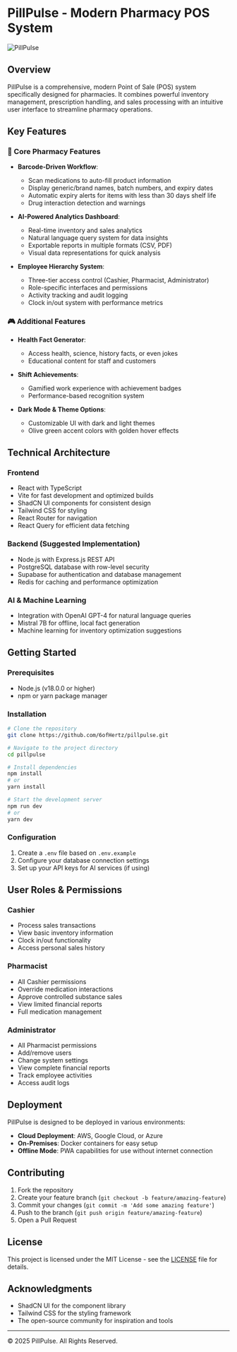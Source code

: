 
# PillPulse - Modern Pharmacy POS System

![PillPulse](https://github.com/yourgithub/pillpulse/assets/preview.png)

## Overview

PillPulse is a comprehensive, modern Point of Sale (POS) system specifically designed for pharmacies. It combines powerful inventory management, prescription handling, and sales processing with an intuitive user interface to streamline pharmacy operations.

## Key Features

### 🏥 Core Pharmacy Features

- **Barcode-Driven Workflow**:
  - Scan medications to auto-fill product information
  - Display generic/brand names, batch numbers, and expiry dates
  - Automatic expiry alerts for items with less than 30 days shelf life
  - Drug interaction detection and warnings

- **AI-Powered Analytics Dashboard**:
  - Real-time inventory and sales analytics
  - Natural language query system for data insights
  - Exportable reports in multiple formats (CSV, PDF)
  - Visual data representations for quick analysis

- **Employee Hierarchy System**:
  - Three-tier access control (Cashier, Pharmacist, Administrator)
  - Role-specific interfaces and permissions
  - Activity tracking and audit logging
  - Clock in/out system with performance metrics

### 🎮 Additional Features

- **Health Fact Generator**:
  - Access health, science, history facts, or even jokes
  - Educational content for staff and customers

- **Shift Achievements**:
  - Gamified work experience with achievement badges
  - Performance-based recognition system

- **Dark Mode & Theme Options**:
  - Customizable UI with dark and light themes
  - Olive green accent colors with golden hover effects

## Technical Architecture

### Frontend
- React with TypeScript
- Vite for fast development and optimized builds
- ShadCN UI components for consistent design
- Tailwind CSS for styling
- React Router for navigation
- React Query for efficient data fetching

### Backend (Suggested Implementation)
- Node.js with Express.js REST API
- PostgreSQL database with row-level security
- Supabase for authentication and database management
- Redis for caching and performance optimization

### AI & Machine Learning
- Integration with OpenAI GPT-4 for natural language queries
- Mistral 7B for offline, local fact generation
- Machine learning for inventory optimization suggestions

## Getting Started

### Prerequisites
- Node.js (v18.0.0 or higher)
- npm or yarn package manager

### Installation

```bash
# Clone the repository
git clone https://github.com/6ofHertz/pillpulse.git

# Navigate to the project directory
cd pillpulse

# Install dependencies
npm install
# or
yarn install

# Start the development server
npm run dev
# or
yarn dev
```

### Configuration

1. Create a `.env` file based on `.env.example`
2. Configure your database connection settings
3. Set up your API keys for AI services (if using)

## User Roles & Permissions

### Cashier
- Process sales transactions
- View basic inventory information
- Clock in/out functionality
- Access personal sales history

### Pharmacist
- All Cashier permissions
- Override medication interactions
- Approve controlled substance sales
- View limited financial reports
- Full medication management

### Administrator
- All Pharmacist permissions
- Add/remove users
- Change system settings
- View complete financial reports
- Track employee activities
- Access audit logs

## Deployment

PillPulse is designed to be deployed in various environments:

- **Cloud Deployment**: AWS, Google Cloud, or Azure
- **On-Premises**: Docker containers for easy setup
- **Offline Mode**: PWA capabilities for use without internet connection

## Contributing

1. Fork the repository
2. Create your feature branch (`git checkout -b feature/amazing-feature`)
3. Commit your changes (`git commit -m 'Add some amazing feature'`)
4. Push to the branch (`git push origin feature/amazing-feature`)
5. Open a Pull Request

## License

This project is licensed under the MIT License - see the [LICENSE](LICENSE) file for details.

## Acknowledgments

- ShadCN UI for the component library
- Tailwind CSS for the styling framework
- The open-source community for inspiration and tools

---

© 2025 PillPulse. All Rights Reserved.
